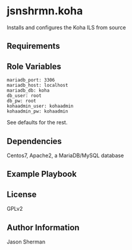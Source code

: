 jsnshrmn.koha
=========

Installs and configures the Koha ILS from source

Requirements
------------


Role Variables
--------------

```
mariadb_port: 3306
mariadb_host: localhost
mariadb_db: koha
db_user: root
db_pw: root
kohaadmin_user: kohaadmin
kohaadmin_pw: kohaadmin
```

See defaults for the rest.

Dependencies
------------

Centos7, Apache2, a MariaDB/MySQL database

Example Playbook
----------------


License
-------

GPLv2

Author Information
------------------

Jason Sherman
